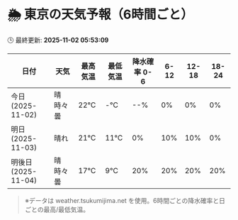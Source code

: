 # 🌦️ 東京の天気予報（6時間ごと）

🕒 最終更新: **2025-11-02 05:53:09**

| 日付 | 天気 | 最高気温 | 最低気温 | 降水確率 0-6 | 6-12 | 12-18 | 18-24 |
|------|------|----------|----------|------------|------|------|------|
| 今日 (2025-11-02) | 晴時々曇 | 22℃ | -℃ | --% | 0% | 0% | 0% |
| 明日 (2025-11-03) | 晴れ | 21℃ | 11℃ | 0% | 10% | 10% | 0% |
| 明後日 (2025-11-04) | 晴時々曇 | 17℃ | 9℃ | 20% | 20% | 20% | 20% |

> ※データは weather.tsukumijima.net を使用。6時間ごとの降水確率と日ごとの最高/最低気温。